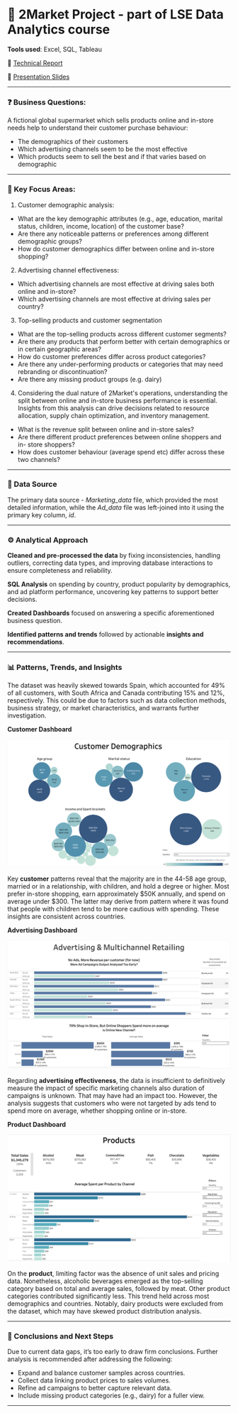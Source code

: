 # 🛒 2Market Project - part of LSE Data Analytics course

**Tools used**: Excel, SQL, Tableau

📂 [Technical Report](Cepure_Jurgita_.pdf)

📂 [Presentation Slides](2Market_Presentation.pdf)

----------------------

### ❓ Business Questions: 


A fictional global supermarket which sells products online and in-store needs help to understand their customer purchase behaviour:

- The demographics of their customers 
- Which advertising channels seem to be the most effective
- Which products seem to sell the best and if that varies based on demographic

----------------------

### 🎯 Key Focus Areas:
1. Customer demographic analysis:
- What are the key demographic attributes (e.g., age, education, marital
status, children, income, location) of the customer base?
- Are there any noticeable patterns or preferences among different
demographic groups?
- How do customer demographics differ between online and in-store
shopping?
2. Advertising channel effectiveness:
- Which advertising channels are most effective at driving sales both
online and in-store?
- Which advertising channels are most effective at driving sales per
country?
3. Top-selling products and customer segmentation
- What are the top-selling products across different customer segments?
- Are there any products that perform better with certain demographics or
in certain geographic areas?
- How do customer preferences differ across product categories?
- Are there any under-performing products or categories that may need
rebranding or discontinuation?
- Are there any missing product groups (e.g. dairy)
4. Considering the dual nature of 2Market's operations, understanding the split
between online and in-store business performance is essential. Insights from
this analysis can drive decisions related to resource allocation, supply chain
optimization, and inventory management.
- What is the revenue split between online and in-store sales?
- Are there different product preferences between online shoppers and in-
store shoppers?
- How does customer behaviour (average spend etc) differ across these
two channels?

----------------------

### 🫚 Data Source
The primary data source - *Marketing_data* file, which provided the most detailed information, while the *Ad_data* file was left-joined into it using the primary key column, *id*.

----------------------

### ⚙️ Analytical Approach 

**Cleaned and pre-processed the data** by fixing inconsistencies, handling outliers, correcting data types, and improving database interactions to ensure completeness and reliability.

**SQL Analysis** on spending by country, product popularity by demographics, and ad platform performance, uncovering key patterns to support better decisions.

**Created Dashboards** focused on answering a specific aforementioned business question.

**Identified patterns and trends** followed by actionable **insights and recommendations**.

----------------------

### 📊 Patterns, Trends, and Insights

The dataset was heavily skewed towards Spain, which accounted for 49% of all customers, with South Africa and Canada contributing 15% and 12%, respectively. This could be due to factors such as data collection methods, business strategy, or market characteristics, and warrants further investigation.

**Customer Dashboard**

![Alt text](Customer.png)

Key **customer** patterns reveal that the majority are in the 44-58 age group, married or in a relationship, with children, and hold a degree or higher. Most prefer in-store shopping, earn approximately $50K annually, and spend on average under $300. The latter may derive from pattern where it was found that people with children tend to be more cautious with spending. These insights are consistent across countries.

**Advertising Dashboard**

![Alt text](Advertising.png)

Regarding **advertising effectiveness**, the data is insufficient to definitively measure the impact of specific marketing channels also duration of campaigns is unknown. That may have had an impact too. However, the analysis suggests that customers who were not targeted by ads tend to spend more on average, whether shopping online or in-store.

**Product Dashboard**

![Alt text](Products.png)

On the **product**, limiting factor was the absence of unit sales and pricing data. Nonetheless, alcoholic beverages emerged as the top-selling category based on total and average sales, followed by meat. Other product categories contributed significantly less. This trend held across most demographics and countries. Notably, dairy products were excluded from the dataset, which may have skewed product distribution analysis.

----------------------

### 💊 Conclusions and Next Steps

Due to current data gaps, it’s too early to draw firm conclusions. Further analysis is recommended after addressing the following:

- Expand and balance customer samples across countries.
- Collect data linking product prices to sales volumes.
- Refine ad campaigns to better capture relevant data.
- Include missing product categories (e.g., dairy) for a fuller view.
----------------------
